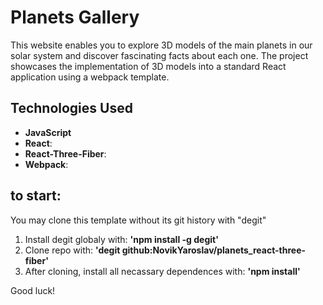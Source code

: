 # Planets Gallery

This website enables you to explore 3D models of the main planets in our solar system and discover fascinating facts about each one.
The project showcases the implementation of 3D models into a standard React application using a webpack template.

## Technologies Used

- **JavaScript**
- **React**:
- **React-Three-Fiber**:
- **Webpack**:

## to start:

You may clone this template without its git history with "degit"

1. Install degit globaly with: **'npm install -g degit'**
2. Clone repo with: **'degit github:NovikYaroslav/planets_react-three-fiber'**
3. After cloning, install all necassary dependences with: **'npm install'**

Good luck!

